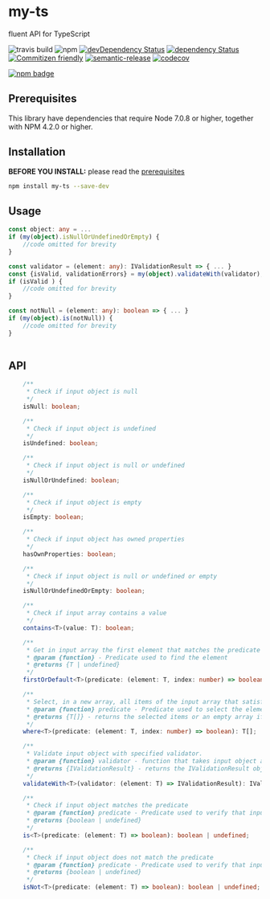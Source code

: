 # my-ts
fluent API for TypeScript

![travis build](https://img.shields.io/travis/hdorgeval/my-ts.svg)
![npm](https://img.shields.io/npm/v/my-ts.svg)
[![devDependency Status](https://david-dm.org/hdorgeval/my-ts/dev-status.svg)](https://david-dm.org/hdorgeval/my-ts?type=dev)
[![dependency Status](https://david-dm.org/hdorgeval/my-ts/status.svg)](https://david-dm.org/hdorgeval/my-ts)
[![Commitizen friendly](https://img.shields.io/badge/commitizen-friendly-brightgreen.svg)](http://commitizen.github.io/cz-cli/)
[![semantic-release](https://img.shields.io/badge/%20%20%F0%9F%93%A6%F0%9F%9A%80-semantic--release-e10079.svg)](https://github.com/semantic-release/semantic-release)
[![codecov](https://codecov.io/gh/hdorgeval/my-ts/branch/master/graph/badge.svg)](https://codecov.io/gh/hdorgeval/my-ts)

[![npm badge](https://nodei.co/npm/my-ts.png)](https://npmjs.org/package/my-ts)

## Prerequisites

This library have dependencies that require Node 7.0.8 or higher, together with NPM 4.2.0 or higher.

## Installation

**BEFORE YOU INSTALL:** please read the [prerequisites](#prerequisites)
```bash
npm install my-ts --save-dev
```

## Usage

```typescript
const object: any = ...
if (my(object).isNullOrUndefinedOrEmpty) {
    //code omitted for brevity
}

const validator = (element: any): IValidationResult => { ... }
const {isValid, validationErrors} = my(object).validateWith(validator);
if (isValid ) {
    //code omitted for brevity
}

const notNull = (element: any): boolean => { ... }
if (my(object).is(notNull)) {
    //code omitted for brevity
}
 
```

## API
```typescript
    /**
     * Check if input object is null
     */
    isNull: boolean;

    /**
     * Check if input object is undefined
     */
    isUndefined: boolean;

    /**
     * Check if input object is null or undefined
     */
    isNullOrUndefined: boolean;

    /**
     * Check if input object is empty
     */
    isEmpty: boolean;

    /**
     * Check if input object has owned properties
     */
    hasOwnProperties: boolean;

    /**
     * Check if input object is null or undefined or empty
     */
    isNullOrUndefinedOrEmpty: boolean;

    /**
     * Check if input array contains a value
     */
    contains<T>(value: T): boolean;

    /**
     * Get in input array the first element that matches the predicate
     * @param {function} - Predicate used to find the element
     * @returns {T | undefined}
     */
    firstOrDefault<T>(predicate: (element: T, index: number) => boolean): T | undefined;

    /**
     * Select, in a new array, all items of the input array that satisfies the predicate.
     * @param {function} predicate - Predicate used to select the elements in input array
     * @returns {T[]} - returns the selected items or an empty array if no item is selected
     */
    where<T>(predicate: (element: T, index: number) => boolean): T[];

    /**
     * Validate input object with specified validator.
     * @param {function} validator - function that takes input object and returns an IValidationResult object
     * @returns {IValidationResult} - returns the IValidationResult object returned by the validator
     */
    validateWith<T>(validator: (element: T) => IValidationResult): IValidationResult;

    /**
     * Check if input object matches the predicate
     * @param {function} predicate - Predicate used to verify that input object satisfies a specific condition
     * @returns {boolean | undefined}
     */
    is<T>(predicate: (element: T) => boolean): boolean | undefined;

    /**
     * Check if input object does not match the predicate
     * @param {function} predicate - Predicate used to verify that input object does not satisfy a specific condition
     * @returns {boolean | undefined}
     */
    isNot<T>(predicate: (element: T) => boolean): boolean | undefined;

```